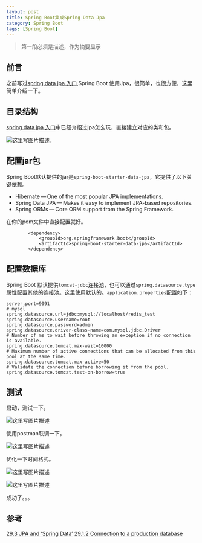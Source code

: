 ```yaml
---
layout: post
title: Spring Boot集成Spring Data Jpa
category: Spring Boot 
tags: [Spring Boot]
---
```

>第一段必须是描述，作为摘要显示



## 前言
 
 之前写过[spring data jpa 入门](http://blog.csdn.net/rickyit/article/details/54378695),Spring Boot 使用Jpa，很简单，也很方便，这里简单介绍一下。

## 目录结构

[spring data jpa 入门](http://blog.csdn.net/rickyit/article/details/54378695)中已经介绍过jpa怎么玩，直接建立对应的类和包。

![这里写图片描述](http://img.blog.csdn.net/20170612183748095?watermark/2/text/aHR0cDovL2Jsb2cuY3Nkbi5uZXQvUmlja3lJVA==/font/5a6L5L2T/fontsize/400/fill/I0JBQkFCMA==/dissolve/70/gravity/SouthEast)。

## 配置jar包

Spring Boot默认提供的jar是`spring-boot-starter-data-jpa`，它提供了以下关键依赖。

* Hibernate — One of the most popular JPA implementations.
* Spring Data JPA — Makes it easy to implement JPA-based repositories.
* Spring ORMs — Core ORM support from the Spring Framework.

在你的pom文件中直接配置就好。

```
        <dependency>
            <groupId>org.springframework.boot</groupId>
            <artifactId>spring-boot-starter-data-jpa</artifactId>
        </dependency>
```

## 配置数据库

Spring Boot 默认提供`tomcat-jdbc`连接池，也可以通过`spring.datasource.type`属性配置其他的连接池。这里使用默认的。`application.properties`配置如下：

```
server.port=9091
# mysql
spring.datasource.url=jdbc:mysql://localhost/redis_test
spring.datasource.username=root
spring.datasource.password=admin
spring.datasource.driver-class-name=com.mysql.jdbc.Driver
# Number of ms to wait before throwing an exception if no connection is available.
spring.datasource.tomcat.max-wait=10000
# Maximum number of active connections that can be allocated from this pool at the same time.
spring.datasource.tomcat.max-active=50
# Validate the connection before borrowing it from the pool.
spring.datasource.tomcat.test-on-borrow=true
```

## 测试

启动，测试一下。

![这里写图片描述](http://img.blog.csdn.net/20170613105423484?watermark/2/text/aHR0cDovL2Jsb2cuY3Nkbi5uZXQvUmlja3lJVA==/font/5a6L5L2T/fontsize/400/fill/I0JBQkFCMA==/dissolve/70/gravity/SouthEast)

使用postman联调一下。

![这里写图片描述](http://img.blog.csdn.net/20170613105520906?watermark/2/text/aHR0cDovL2Jsb2cuY3Nkbi5uZXQvUmlja3lJVA==/font/5a6L5L2T/fontsize/400/fill/I0JBQkFCMA==/dissolve/70/gravity/SouthEast)

优化一下时间格式。

![这里写图片描述](http://img.blog.csdn.net/20170613144648482?watermark/2/text/aHR0cDovL2Jsb2cuY3Nkbi5uZXQvUmlja3lJVA==/font/5a6L5L2T/fontsize/400/fill/I0JBQkFCMA==/dissolve/70/gravity/SouthEast)

![这里写图片描述](http://img.blog.csdn.net/20170613144714686?watermark/2/text/aHR0cDovL2Jsb2cuY3Nkbi5uZXQvUmlja3lJVA==/font/5a6L5L2T/fontsize/400/fill/I0JBQkFCMA==/dissolve/70/gravity/SouthEast)

成功了。。。

## 参考

[29.3 JPA and ‘Spring Data’](http://docs.spring.io/spring-boot/docs/1.5.4.RELEASE/reference/htmlsingle/#boot-features-spring-data-jpa-repositories)
[29.1.2 Connection to a production database](http://docs.spring.io/spring-boot/docs/1.5.4.RELEASE/reference/htmlsingle/#boot-features-spring-data-jpa-repositories)